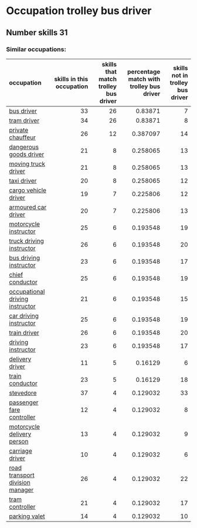 # Occupation trolley bus driver
## Number skills 31
### Similar occupations:
| occupation                                                            |   skills in this occupation |   skills that match trolley bus driver |   percentage match with trolley bus driver |   skills not in trolley bus driver |
|:----------------------------------------------------------------------|----------------------------:|---------------------------------------:|-------------------------------------------:|-----------------------------------:|
| [bus driver](bus_driver.md)                                           |                          33 |                                     26 |                                   0.83871  |                                  7 |
| [tram driver](tram_driver.md)                                         |                          34 |                                     26 |                                   0.83871  |                                  8 |
| [private chauffeur](private_chauffeur.md)                             |                          26 |                                     12 |                                   0.387097 |                                 14 |
| [dangerous goods driver](dangerous_goods_driver.md)                   |                          21 |                                      8 |                                   0.258065 |                                 13 |
| [moving truck driver](moving_truck_driver.md)                         |                          21 |                                      8 |                                   0.258065 |                                 13 |
| [taxi driver](taxi_driver.md)                                         |                          20 |                                      8 |                                   0.258065 |                                 12 |
| [cargo vehicle driver](cargo_vehicle_driver.md)                       |                          19 |                                      7 |                                   0.225806 |                                 12 |
| [armoured car driver](armoured_car_driver.md)                         |                          20 |                                      7 |                                   0.225806 |                                 13 |
| [motorcycle instructor](motorcycle_instructor.md)                     |                          25 |                                      6 |                                   0.193548 |                                 19 |
| [truck driving instructor](truck_driving_instructor.md)               |                          26 |                                      6 |                                   0.193548 |                                 20 |
| [bus driving instructor](bus_driving_instructor.md)                   |                          23 |                                      6 |                                   0.193548 |                                 17 |
| [chief conductor](chief_conductor.md)                                 |                          25 |                                      6 |                                   0.193548 |                                 19 |
| [occupational driving instructor](occupational_driving_instructor.md) |                          21 |                                      6 |                                   0.193548 |                                 15 |
| [car driving instructor](car_driving_instructor.md)                   |                          25 |                                      6 |                                   0.193548 |                                 19 |
| [train driver](train_driver.md)                                       |                          26 |                                      6 |                                   0.193548 |                                 20 |
| [driving instructor](driving_instructor.md)                           |                          23 |                                      6 |                                   0.193548 |                                 17 |
| [delivery driver](delivery_driver.md)                                 |                          11 |                                      5 |                                   0.16129  |                                  6 |
| [train conductor](train_conductor.md)                                 |                          23 |                                      5 |                                   0.16129  |                                 18 |
| [stevedore](stevedore.md)                                             |                          37 |                                      4 |                                   0.129032 |                                 33 |
| [passenger fare controller](passenger_fare_controller.md)             |                          12 |                                      4 |                                   0.129032 |                                  8 |
| [motorcycle delivery person](motorcycle_delivery_person.md)           |                          13 |                                      4 |                                   0.129032 |                                  9 |
| [carriage driver](carriage_driver.md)                                 |                          10 |                                      4 |                                   0.129032 |                                  6 |
| [road transport division manager](road_transport_division_manager.md) |                          26 |                                      4 |                                   0.129032 |                                 22 |
| [tram controller](tram_controller.md)                                 |                          21 |                                      4 |                                   0.129032 |                                 17 |
| [parking valet](parking_valet.md)                                     |                          14 |                                      4 |                                   0.129032 |                                 10 |
